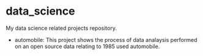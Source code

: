 # data_science
My data science related projects repository.

* automobile: This project shows the process of data analaysis performed on an open source data relating to 1985 used automobile.
